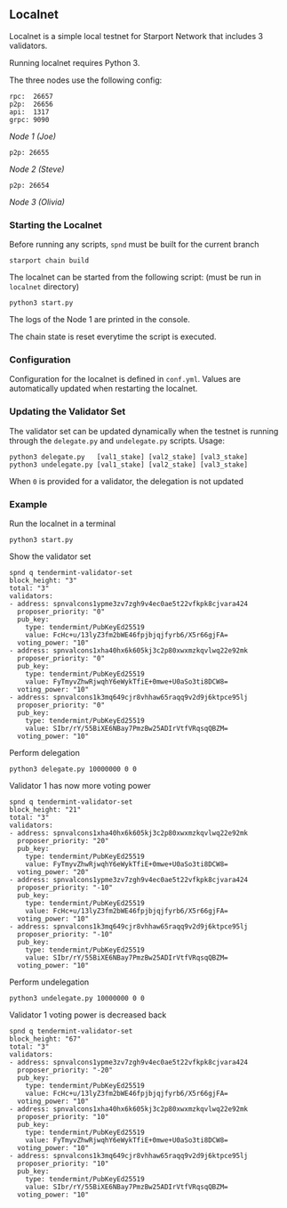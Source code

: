 ## Localnet

Localnet is a simple local testnet for Starport Network that includes 3 validators.

Running localnet requires Python 3.

The three nodes use the following config:

```
rpc:  26657
p2p:  26656
api:  1317
grpc: 9090
```
*Node 1 (Joe)*
```
p2p: 26655
```
*Node 2 (Steve)*
```
p2p: 26654
```
*Node 3 (Olivia)*

### Starting the Localnet

Before running any scripts, `spnd` must be built for the current branch
```
starport chain build
```

The localnet can be started from the following script:
(must be run in `localnet` directory)
```
python3 start.py
```

The logs of the Node 1 are printed in the console.

The chain state is reset everytime the script is executed.

### Configuration

Configuration for the localnet is defined in `conf.yml`.
Values are automatically updated when restarting the localnet.

### Updating the Validator Set

The validator set can be updated dynamically when the testnet is running through the `delegate.py` and `undelegate.py` scripts.
Usage:
```
python3 delegate.py   [val1_stake] [val2_stake] [val3_stake]
python3 undelegate.py [val1_stake] [val2_stake] [val3_stake]
```
When `0` is provided for a validator, the delegation is not updated

### Example

Run the localnet in a terminal
```
python3 start.py
```

Show the validator set
```
spnd q tendermint-validator-set
block_height: "3"
total: "3"
validators:
- address: spnvalcons1ypme3zv7zgh9v4ec0ae5t22vfkpk8cjvara424
  proposer_priority: "0"
  pub_key:
    type: tendermint/PubKeyEd25519
    value: FcHc+u/13lyZ3fm2bWE46fpjbjqjfyrb6/X5r66gjFA=
  voting_power: "10"
- address: spnvalcons1xha40hx6k605kj3c2p80xwxmzkqvlwq22e92mk
  proposer_priority: "0"
  pub_key:
    type: tendermint/PubKeyEd25519
    value: FyTmyvZhwRjwqhY6eWykTfiE+0mwe+U0aSo3ti8DCW8=
  voting_power: "10"
- address: spnvalcons1k3mq649cjr8vhhaw65raqq9v2d9j6ktpce95lj
  proposer_priority: "0"
  pub_key:
    type: tendermint/PubKeyEd25519
    value: SIbr/rY/55BiXE6NBay7PmzBw25ADIrVtfVRqsqQBZM=
  voting_power: "10"
```

Perform delegation
```
python3 delegate.py 10000000 0 0
```

Validator 1 has now more voting power
```
spnd q tendermint-validator-set
block_height: "21"
total: "3"
validators:
- address: spnvalcons1xha40hx6k605kj3c2p80xwxmzkqvlwq22e92mk
  proposer_priority: "20"
  pub_key:
    type: tendermint/PubKeyEd25519
    value: FyTmyvZhwRjwqhY6eWykTfiE+0mwe+U0aSo3ti8DCW8=
  voting_power: "20"
- address: spnvalcons1ypme3zv7zgh9v4ec0ae5t22vfkpk8cjvara424
  proposer_priority: "-10"
  pub_key:
    type: tendermint/PubKeyEd25519
    value: FcHc+u/13lyZ3fm2bWE46fpjbjqjfyrb6/X5r66gjFA=
  voting_power: "10"
- address: spnvalcons1k3mq649cjr8vhhaw65raqq9v2d9j6ktpce95lj
  proposer_priority: "-10"
  pub_key:
    type: tendermint/PubKeyEd25519
    value: SIbr/rY/55BiXE6NBay7PmzBw25ADIrVtfVRqsqQBZM=
  voting_power: "10"
```

Perform undelegation
```
python3 undelegate.py 10000000 0 0
```

Validator 1 voting power is decreased back
```
spnd q tendermint-validator-set
block_height: "67"
total: "3"
validators:
- address: spnvalcons1ypme3zv7zgh9v4ec0ae5t22vfkpk8cjvara424
  proposer_priority: "-20"
  pub_key:
    type: tendermint/PubKeyEd25519
    value: FcHc+u/13lyZ3fm2bWE46fpjbjqjfyrb6/X5r66gjFA=
  voting_power: "10"
- address: spnvalcons1xha40hx6k605kj3c2p80xwxmzkqvlwq22e92mk
  proposer_priority: "10"
  pub_key:
    type: tendermint/PubKeyEd25519
    value: FyTmyvZhwRjwqhY6eWykTfiE+0mwe+U0aSo3ti8DCW8=
  voting_power: "10"
- address: spnvalcons1k3mq649cjr8vhhaw65raqq9v2d9j6ktpce95lj
  proposer_priority: "10"
  pub_key:
    type: tendermint/PubKeyEd25519
    value: SIbr/rY/55BiXE6NBay7PmzBw25ADIrVtfVRqsqQBZM=
  voting_power: "10"
```